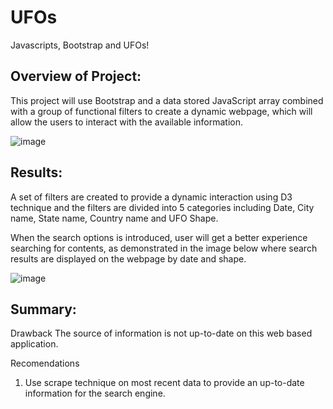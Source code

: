 # UFOs
Javascripts, Bootstrap and UFOs!

## Overview of Project: 
This project will use Bootstrap and a data stored JavaScript array combined with a group of functional filters to create a dynamic webpage, which will allow the users to interact with the available information.

![image](https://user-images.githubusercontent.com/83438418/141664913-ca554e26-a779-4d2f-a680-b1baa19b3b77.png)

## Results: 
A set of filters are created to provide a dynamic interaction using D3 technique and the filters are divided into 5 categories including Date, City name, State name, Country name and UFO Shape.

When the search options is introduced, user will get a better experience searching for contents, as demonstrated in the image below where search results are displayed on the webpage by date and shape.

![image](https://user-images.githubusercontent.com/83438418/141665050-fdba3a43-4105-45b0-a74d-fdfbbe85aafc.png)



## Summary: 
Drawback
The source of information is not up-to-date on this web based application.

Recomendations
1. Use scrape technique on most recent data to provide an up-to-date information for the search engine.
